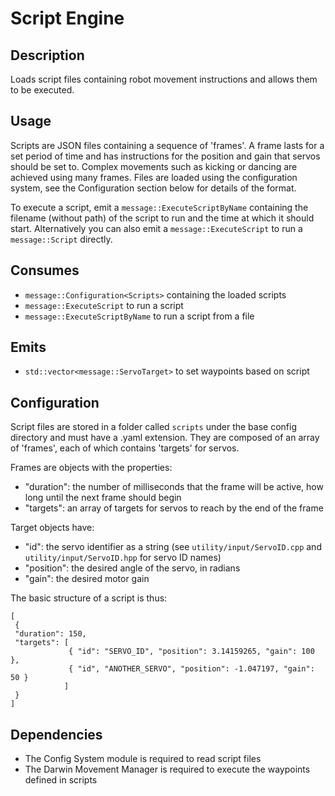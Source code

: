 # Script Engine

## Description

Loads script files containing robot movement instructions and allows them to
be executed.

## Usage

Scripts are JSON files containing a sequence of 'frames'. A frame lasts for a
set period of time and has instructions for the position and gain that servos
should be set to. Complex movements such as kicking or dancing are achieved
using many frames. Files are loaded using the configuration system, see the
Configuration section below for details of the format.

To execute a script, emit a `message::ExecuteScriptByName` containing the
filename (without path) of the script to run and the time at which it should
start. Alternatively you can also emit a `message::ExecuteScript` to run a
`message::Script` directly.

## Consumes

- `message::Configuration<Scripts>` containing the loaded scripts
- `message::ExecuteScript` to run a script
- `message::ExecuteScriptByName` to run a script from a file

## Emits

- `std::vector<message::ServoTarget>` to set waypoints based on script

## Configuration

Script files are stored in a folder called `scripts` under the base config
directory and must have a .yaml extension. They are composed of an array of
'frames', each of which contains 'targets' for servos.

Frames are objects with the properties:

- "duration": the number of milliseconds that the frame will be active, how
  long until the next frame should begin
- "targets": an array of targets for servos to reach by the end of the frame

Target objects have:

- "id": the servo identifier as a string (see
  `utility/input/ServoID.cpp` and `utility/input/ServoID.hpp` for servo ID names)
- "position": the desired angle of the servo, in radians
- "gain": the desired motor gain

The basic structure of a script is thus:

    [
     {
     "duration": 150,
     "targets": [
                 { "id": "SERVO_ID", "position": 3.14159265, "gain": 100 },
                 { "id", "ANOTHER_SERVO", "position": -1.047197, "gain": 50 }
                ]
     }
    ]

## Dependencies

- The Config System module is required to read script files
- The Darwin Movement Manager is required to execute the waypoints defined in
  scripts
